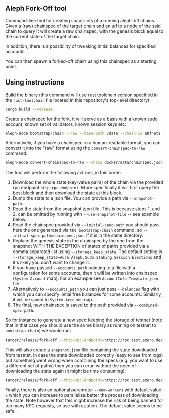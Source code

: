 ## Aleph Fork-Off tool

Command-line tool for creating snapshots of a running aleph-bft chains.
Given a (raw) chainspec of the target chain and an url to a node of the said chain to query it will create a raw chainspec, with the genesis block equal to the current state of the target chain.

In addition, there is a possibility of tweaking initial balances for specified accounts.

You can then spawn a forked-off chain using this chainspec as a starting point.

## Using instructions

Build the binary (this command will use rust toolchain version specified in the `rust-toolchain` file
located in this repository's top-level directory):

```bash
cargo build --release
```

Create a chainspec for the fork, it will serve as a basis with a known sudo account, known set of validators, known session keys etc:

```bash
aleph-node bootstrap-chain --raw --base-path /data --chain-id a0fnet1 --account-ids <id1,id2,...>  --sudo-account-id <sudo_id> > chainspec.json
```

Alternatively, if you have a chainspec in a human-readable format, you can convert it into the "raw" format using the `convert-chainspec-to-raw` command:

```bash
aleph-node convert-chainspec-to-raw --chain docker/data/chainspec.json
```

The tool will perform the following actions, in this order:
1. Download the whole state (key-value pairs) of the chain via the provided rpc endpoint `http-rpc-endpoint`. More specifically it will first query the best block and then download the state at this block.
2. Dump the state to a json file. You can provide a path via `--snapshot-path`.
3. Read the state from the snapshot json file. This is because steps 1. and 2. can be omitted by running with `--use-snapshot-file` -- see example below.
4. Read the chainspec provided via `--initial-spec-path` you should pass here the one generated via `the bootstrap-chain` command, so `--initial-spec-path=chainspec.json` if it is in the same directory.
5. Replace the genesis state in the chainspec by the one from the snapshot WITH THE EXCEPTION of states of paths provided via a comma separated list using `--storage_keep_state`. The default setting is `--storage_keep_state=Aura,Aleph,Sudo,Staking,Session,Elections` and it's likely you don't want to change it.
6. If you have passed `--accounts_path` pointing to a file with a configuration for some accounts, then it will be written into chainspec (`System.Account` map). For an example see `AccountInfo-Template.json` file.
7. Alternatively to `--accounts_path` you can just pass `--balances` flag with which you can specify initial free balances for some accounts. Similarly, it will be saved to `System.Account` map.
8. The final, new chainspec is saved to the path provided via `--combined-spec-path`.

So for instance to generate a new spec keeping the storage of testnet (note that in that case you should use the same binary as running on testnet to `bootstrap-chain`) we would run:

```bash
target/release/fork-off --http-rpc-endpoint=https://rpc.test.azero.dev --initial-spec-path=chainspec.json --combined-spec-path=combined.json --balances 0xd43593c715fdd31c61141abd04a99fd6822c8558854ccde39a5684e7a56da27d=1000000000000000
```

This will also create a `snapshot.json` file containing the state downloaded from testnet. In case the state downloaded correctly (easy to see from logs) but something went wrong when combining the specs (e.g. you want to use a different set of paths) then you can rerun without the need of downloading the state again (it might be time consuming):

```bash
target/release/fork-off --http-rpc-endpoint=https://rpc.test.azero.dev --initial-spec-path=chainspec.json --combined-spec-path=combined.json --use-snapshot-file
```

Finally, there is also an optional parameter `--num-workers` with default value `5` which you can increase to parallelize better the process of downloading the state. Note however that this might increase the risk of being banned for too many RPC requests, so use with caution. The default value seems to be safe.
